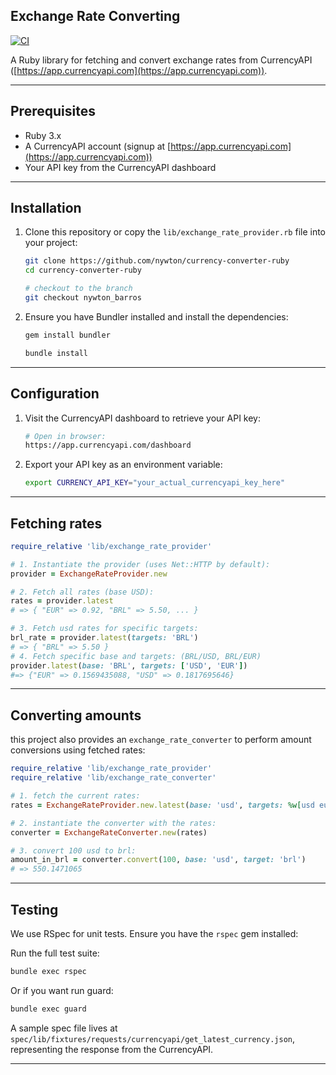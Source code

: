## Exchange Rate Converting
[![CI](https://github.com/nywton/currency-converter-ruby/actions/workflows/ci.yml/badge.svg)](https://github.com/nywton/currency-converter-ruby/actions/workflows/ci.yml)

A Ruby library for fetching and convert exchange rates from CurrencyAPI ([https://app.currencyapi.com](https://app.currencyapi.com)).

---

## Prerequisites

* Ruby 3.x
* A CurrencyAPI account (signup at [https://app.currencyapi.com](https://app.currencyapi.com))
* Your API key from the CurrencyAPI dashboard

---

## Installation

1. Clone this repository or copy the `lib/exchange_rate_provider.rb` file into your project:

   ```bash
   git clone https://github.com/nywton/currency-converter-ruby
   cd currency-converter-ruby

   # checkout to the branch
   git checkout nywton_barros
   ```
2. Ensure you have Bundler installed and install the dependencies:

   ```bash
   gem install bundler

   bundle install
   ```
---

## Configuration

1. Visit the CurrencyAPI dashboard to retrieve your API key:

   ```bash
   # Open in browser:
   https://app.currencyapi.com/dashboard
   ```

2. Export your API key as an environment variable:

   ```bash
   export CURRENCY_API_KEY="your_actual_currencyapi_key_here"
   ```
---


## Fetching rates

```ruby
require_relative 'lib/exchange_rate_provider'

# 1. Instantiate the provider (uses Net::HTTP by default):
provider = ExchangeRateProvider.new

# 2. Fetch all rates (base USD):
rates = provider.latest
# => { "EUR" => 0.92, "BRL" => 5.50, ... }

# 3. Fetch usd rates for specific targets:
brl_rate = provider.latest(targets: 'BRL')
# => { "BRL" => 5.50 }
# 4. Fetch specific base and targets: (BRL/USD, BRL/EUR)
provider.latest(base: 'BRL', targets: ['USD', 'EUR'])
#=> {"EUR" => 0.1569435088, "USD" => 0.1817695646}
```

---
## Converting amounts

this project also provides an `exchange_rate_converter` to perform amount conversions using fetched rates:

```ruby
require_relative 'lib/exchange_rate_provider'
require_relative 'lib/exchange_rate_converter'

# 1. fetch the current rates:
rates = ExchangeRateProvider.new.latest(base: 'usd', targets: %w[usd eur brl jpy])

# 2. instantiate the converter with the rates:
converter = ExchangeRateConverter.new(rates)

# 3. convert 100 usd to brl:
amount_in_brl = converter.convert(100, base: 'usd', target: 'brl')
# => 550.1471065
```
---

## Testing

We use RSpec for unit tests. Ensure you have the `rspec` gem installed:

Run the full test suite:

```bash
bundle exec rspec
```

Or if you want run guard:

```bash
bundle exec guard
```

A sample spec file lives at `spec/lib/fixtures/requests/currencyapi/get_latest_currency.json`, representing the response from the CurrencyAPI.

---
